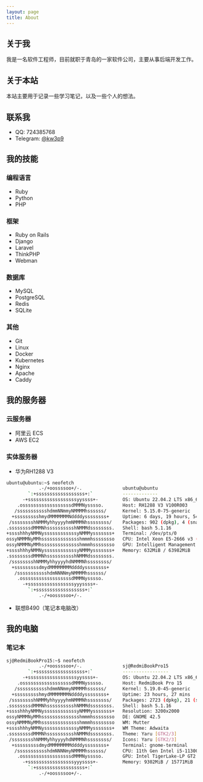 ```yaml
---
layout: page
title: About
---
```

## 关于我

我是一名软件工程师，目前就职于青岛的一家软件公司，主要从事后端开发工作。

## 关于本站

本站主要用于记录一些学习笔记，以及一些个人的想法。

## 联系我

- QQ:  724385768
- Telegram:  [@kw3p9](https://t.me/kw3p9)

## 我的技能

### 编程语言

- Ruby
- Python
- PHP

### 框架

- Ruby on Rails
- Django
- Laravel
- ThinkPHP
- Webman

### 数据库

- MySQL
- PostgreSQL
- Redis
- SQLite

### 其他

- Git
- Linux
- Docker
- Kubernetes
- Nginx
- Apache
- Caddy

## 我的服务器

### 云服务器

- 阿里云 ECS
- AWS EC2

### 实体服务器

- 华为RH1288 V3

```bash
ubuntu@ubuntu:~$ neofetch
            .-/+oossssoo+/-.               ubuntu@ubuntu 
        `:+ssssssssssssssssss+:`           ------------- 
      -+ssssssssssssssssssyyssss+-         OS: Ubuntu 22.04.2 LTS x86_64 
    .ossssssssssssssssssdMMMNysssso.       Host: RH1288 V3 V100R003 
   /ssssssssssshdmmNNmmyNMMMMhssssss/      Kernel: 5.15.0-75-generic 
  +ssssssssshmydMMMMMMMNddddyssssssss+     Uptime: 6 days, 19 hours, 54 mins 
 /sssssssshNMMMyhhyyyyhmNMMMNhssssssss/    Packages: 902 (dpkg), 4 (snap) 
.ssssssssdMMMNhsssssssssshNMMMdssssssss.   Shell: bash 5.1.16 
+sssshhhyNMMNyssssssssssssyNMMMysssssss+   Terminal: /dev/pts/0 
ossyNMMMNyMMhsssssssssssssshmmmhssssssso   CPU: Intel Xeon E5-2666 v3 (40) @ 2.900GHz 
ossyNMMMNyMMhsssssssssssssshmmmhssssssso   GPU: Intelligent Management system chip w/VGA support] 
+sssshhhyNMMNyssssssssssssyNMMMysssssss+   Memory: 632MiB / 63982MiB 
.ssssssssdMMMNhsssssssssshNMMMdssssssss.
 /sssssssshNMMMyhhyyyyhdNMMMNhssssssss/                            
  +sssssssssdmydMMMMMMMMddddyssssssss+                             
   /ssssssssssshdmNNNNmyNMMMMhssssss/
    .ossssssssssssssssssdMMMNysssso.
      -+sssssssssssssssssyyyssss+-
        `:+ssssssssssssssssss+:`
            .-/+oossssoo+/-.
```

- 联想B490（笔记本电脑改）

## 我的电脑

### 笔记本

```bash
sj@RedmiBookPro15:~$ neofetch
            .-/+oossssoo+/-.               sj@RedmiBookPro15 
        `:+ssssssssssssssssss+:`           ----------------- 
      -+ssssssssssssssssssyyssss+-         OS: Ubuntu 22.04.2 LTS x86_64 
    .ossssssssssssssssssdMMMNysssso.       Host: RedmiBook Pro 15 
   /ssssssssssshdmmNNmmyNMMMMhssssss/      Kernel: 5.19.0-45-generic 
  +ssssssssshmydMMMMMMMNddddyssssssss+     Uptime: 23 hours, 27 mins 
 /sssssssshNMMMyhhyyyyhmNMMMNhssssssss/    Packages: 2723 (dpkg), 21 (snap) 
.ssssssssdMMMNhsssssssssshNMMMdssssssss.   Shell: bash 5.1.16 
+sssshhhyNMMNyssssssssssssyNMMMysssssss+   Resolution: 3200x2000 
ossyNMMMNyMMhsssssssssssssshmmmhssssssso   DE: GNOME 42.5 
ossyNMMMNyMMhsssssssssssssshmmmhssssssso   WM: Mutter 
+sssshhhyNMMNyssssssssssssyNMMMysssssss+   WM Theme: Adwaita 
.ssssssssdMMMNhsssssssssshNMMMdssssssss.   Theme: Yaru [GTK2/3] 
 /sssssssshNMMMyhhyyyyhdNMMMNhssssssss/    Icons: Yaru [GTK2/3] 
  +sssssssssdmydMMMMMMMMddddyssssssss+     Terminal: gnome-terminal 
   /ssssssssssshdmNNNNmyNMMMMhssssss/      CPU: 11th Gen Intel i5-11300H (8) @ 4.400GHz 
    .ossssssssssssssssssdMMMNysssso.       GPU: Intel TigerLake-LP GT2 [Iris Xe Graphics] 
      -+sssssssssssssssssyyyssss+-         Memory: 9302MiB / 15771MiB 
        `:+ssssssssssssssssss+:`
            .-/+oossssoo+/-.                                       
                                                                                                                   
```
